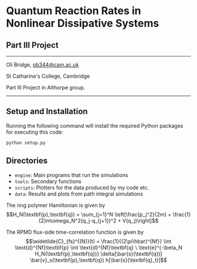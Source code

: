 # Quantum Reaction Rates in Nonlinear Dissipative Systems
## Part III Project
---

Oli Bridge, <ob344@cam.ac.uk>

St Catharine's College, Cambridge

Part III Project in Althorpe group.

---

## Setup and Installation
Running the following command will install the required Python packages for executing this code:
```
python setup.py
```

## Directories

- `engine`: Main programs that run the simulations
- `tools`: Secondary functions
- `scripts`: Plotters for the data produced by my code etc.
- `data`: Results and plots from path integral simulations

The ring polymer Hamiltonian is given by
$$H_N(\textbf{p},\textbf{q}) = \sum_{j=1}^N \left[\frac{p_j^2}{2m} + \frac{1}{2}m\omega_N^2(q_j-q_{j+1})^2 + V(q_j)\right]$$

The RPMD flux-side time-correlation function is given by
$$\widetilde{C}_{fs}^{(N)}(t) = \frac{1}{(2\pi\hbar)^{Nf}} \int \text{d}^{Nf}\textbf{p} \int \text{d}^{Nf}\textbf{q} \ \text{e}^{-\beta_N H_N(\textbf{p},\textbf{q})} \delta[\bar{s}(\textbf{q})] \bar{v}_s(\textbf{p},\textbf{q}) h[\bar{s}(\textbf{q}_t)]$$
